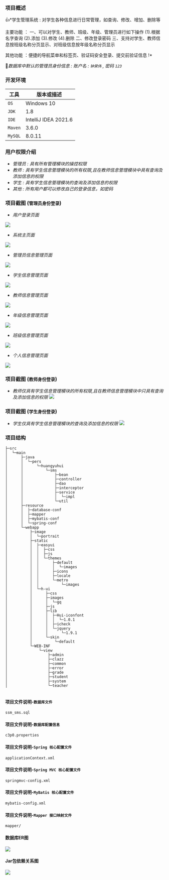 ### 项目概述
:+1:*学生管理系统 : 对学生各种信息进行日常管理，如查询、修改、增加、删除等

主要功能 ：
一、可以对学生、教师、班级、年级、管理员进行如下操作
(1).根据名字查询
(2).添加
(3).修改
(4).删除
二、修改登录密码
三、支持对学生、教师信息按班级名称分页显示、对班级信息按年级名称分页显示

其他功能 ：便捷的导航菜单和标签页、验证码安全登录、提交前验证信息
!*

:key:*数据库中默认的管理员身份信息 : 账户名 : `钟荣伟` , 密码 `123`*


### 开发环境
| 工具    | 版本或描述                |    
| ------- | ------------------------ |    
| `OS`    | Windows 10               | 
| `JDK`   |  1.8                     |    
| `IDE`   | IntelliJ IDEA 2021.6     |    
| `Maven` | 3.6.0                    |    
| `MySQL` | 8.0.11                   |



### 用户权限介绍
- *管理员 : 具有所有管理模块的操控权限*
- *教师 : 具有学生信息管理模块的所有权限,且在教师信息管理模块中具有查询及添加信息的权限*
- *学生 : 具有学生信息管理模块的查询及添加信息的权限*
- *其他 : 所有用户都可以修改自己的登录信息，如密码*


### 项目截图 (`管理员身份登录`)
- *用户登录页面*

![](https://raw.githubusercontent.com/YUbuntu0109/SSM-SMS/master/demonstration_picture/SMS-Login-view.PNG)

- *系统主页面*

![](https://raw.githubusercontent.com/YUbuntu0109/SSM-SMS/master/demonstration_picture/SSM-Main-view.PNG)

- *管理员信息管理页面*

![](https://raw.githubusercontent.com/YUbuntu0109/SSM-SMS/master/demonstration_picture/SSM-AdminInfo-view.PNG)

- *学生信息管理页面*

![](https://raw.githubusercontent.com/YUbuntu0109/SSM-SMS/master/demonstration_picture/SMS-StudentInfo-view.PNG)

- *教师信息管理页面*

![](https://raw.githubusercontent.com/YUbuntu0109/SSM-SMS/master/demonstration_picture/SMS-TeacherInfo-view.PNG)

- *年级信息管理页面*

![](https://raw.githubusercontent.com/YUbuntu0109/SSM-SMS/master/demonstration_picture/SMS-GradeInfo-view.PNG)

- *班级信息管理页面*

![](https://raw.githubusercontent.com/YUbuntu0109/SSM-SMS/master/demonstration_picture/SMS-ClassInfo-view.PNG)

- *个人信息管理页面*

![](https://raw.githubusercontent.com/YUbuntu0109/SSM-SMS/master/demonstration_picture/SMS-ModifyPwd-view.PNG)


### 项目截图 (`教师身份登录`)
- *教师仅具有学生信息管理模块的所有权限,且在教师信息管理模块中只具有查询及添加信息的权限*
![](https://raw.githubusercontent.com/YUbuntu0109/SSM-SMS/master/demonstration_picture/SMS-Teacher-permission.PNG)


### 项目截图 (`学生身份登录`)
- *学生仅具有学生信息管理模块的查询及添加信息的权限*
![](https://raw.githubusercontent.com/YUbuntu0109/SSM-SMS/master/demonstration_picture/SMS-Student-permission.PNG)


### 项目结构
```
├─src
│  └─main
│      ├─java
│      │  └─pers
│      │      └─huangyuhui
│      │          └─sms
│      │              ├─bean
│      │              ├─controller
│      │              ├─dao
│      │              ├─interceptor
│      │              ├─service
│      │              │  └─impl
│      │              └─util
│      ├─resource
│      │  ├─database-conf
│      │  ├─mapper
│      │  ├─mybatis-conf
│      │  └─spring-conf
│      └─webapp
│          ├─image
│          │  └─portrait
│          ├─static
│          │  ├─easyui
│          │  │  ├─css
│          │  │  ├─js
│          │  │  └─themes
│          │  │      ├─default
│          │  │      │  └─images
│          │  │      ├─icons
│          │  │      ├─locale
│          │  │      └─metro
│          │  │          └─images
│          │  └─h-ui
│          │      ├─css
│          │      ├─images
│          │      │  └─gq
│          │      ├─js
│          │      ├─lib
│          │      │  ├─Hui-iconfont
│          │      │  │  └─1.0.1
│          │      │  ├─icheck
│          │      │  └─jquery
│          │      │      └─1.9.1
│          │      └─skin
│          │          └─default
│          └─WEB-INF
│              └─view
│                  ├─admin
│                  ├─clazz
│                  ├─common
│                  ├─error
│                  ├─grade
│                  ├─student
│                  ├─system
│                  └─teacher


```

#### 项目文件说明-`数据库文件`
```
ssm_sms.sql
```

#### 项目文件说明-`数据库配置信息`
```
c3p0.properties
```

#### 项目文件说明-`Spring 核心配置文件`
```
applicationContext.xml
```

#### 项目文件说明-`Spring MVC 核心配置文件`
```
springmvc-config.xml
```

#### 项目文件说明-`MyBatis 核心配置文件`
```
mybatis-config.xml
```

#### 项目文件说明-`Mapper 接口映射文件`
```
mapper/
```

#### 数据库ER图
![](https://raw.githubusercontent.com/YUbuntu0109/SSM-SMS/master/demonstration_picture/SMS-Database-ER.png)

#### Jar包依赖关系图
![](https://raw.githubusercontent.com/YUbuntu0109/SSM-SMS/master/demonstration_picture/SMS-Jar-dependency.png)

